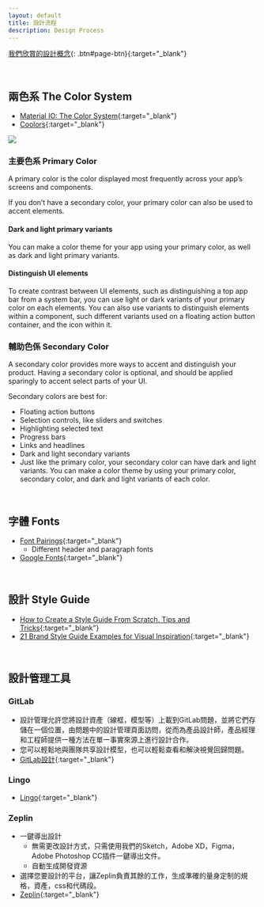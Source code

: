 ```yaml
---
layout: default
title: 設計流程
description: Design Process
---
```


[我們欣賞的設計概念](https://docs.google.com/spreadsheets/d/1JFrMD5X5O_09hYCWGpeODBHy0OnA1UkQUuejtB0m54w/edit?usp=sharing){: .btn#page-btn}{:target="_blank"}

<br>

## 兩色系 The Color System

* [Material IO: The Color System](https://material.io/design/color/the-color-system.html#){:target="_blank"}
* [Coolors](https://coolors.co/){:target="_blank"}

<img src='https://lh3.googleusercontent.com/mREjtLa3k4aMbymnPQ-rno1-B9C5mIRKZQySL1vZ5capZRzDZyIPPfaaLZTEEV7lclXBN-HdPFovjbf5uWv4qOrd-12CsiaRiqTfUIFdXJNrkc_xfx6FvEcLdc6uaPoSEc6TWhMv6g=w800' />

### 主要色系 Primary Color

A primary color is the color displayed most frequently across your app’s screens and components.

If you don’t have a secondary color, your primary color can also be used to accent elements.

#### Dark and light primary variants

You can make a color theme for your app using your primary color, as well as dark and light primary variants.

#### Distinguish UI elements

To create contrast between UI elements, such as distinguishing a top app bar from a system bar, you can use light or dark variants of your primary color on each elements. You can also use variants to distinguish elements within a component, such different variants used on a floating action button container, and the icon within it.

### 輔助色係 Secondary Color

A secondary color provides more ways to accent and distinguish your product. Having a secondary color is optional, and should be applied sparingly to accent select parts of your UI.

Secondary colors are best for:

* Floating action buttons
* Selection controls, like sliders and switches
* Highlighting selected text
* Progress bars
* Links and headlines
* Dark and light secondary variants
* Just like the primary color, your secondary color can have dark and light variants. You can make a color theme by using your primary color, secondary color, and dark and light variants of each color.

<br>

## 字體 Fonts

* [Font Pairings](https://fonts.google.com/specimen/Ubuntu){:target="_blank"}
	* Different header and paragraph fonts
* [Google Fonts](https://fonts.google.com/){:target="_blank"}

<br>

## 設計 Style Guide

* [How to Create a Style Guide From Scratch. Tips and Tricks](https://medium.muz.li/how-to-create-a-style-guide-from-scratch-tips-and-tricks-e00f25b423bf){:target="_blank"}
* [21 Brand Style Guide Examples for Visual Inspiration](https://www.lingoapp.com/){:target="_blank"}

<br>

## 設計管理工具

### GitLab

* 設計管理允許您將設計資產（線框，模型等）上載到GitLab問題，並將它們存儲在一個位置，由問題中的設計管理頁面訪問，從而為產品設計師，產品經理和工程師提供一種方法在單一事實來源上進行設計合作。
* 您可以輕鬆地與團隊共享設計模型，也可以輕鬆查看和解決視覺回歸問題。
* [GitLab設計](https://docs.gitlab.com/ee/user/project/issues/design_management.html){:target="_blank"}


### Lingo

* [Lingo](https://www.lingoapp.com/){:target="_blank"}


### Zeplin

* 一鍵導出設計
	* 無需更改設計方式，只需使用我們的Sketch，Adobe XD，Figma，Adobe Photoshop CC插件一鍵導出文件。
	* 自動生成開發資源
* 選擇您要設計的平台，讓Zeplin負責其餘的工作，生成準確的量身定制的規格，資產，css和代碼段。
* [Zeplin](https://zeplin.io/why-zeplin){:target="_blank"}